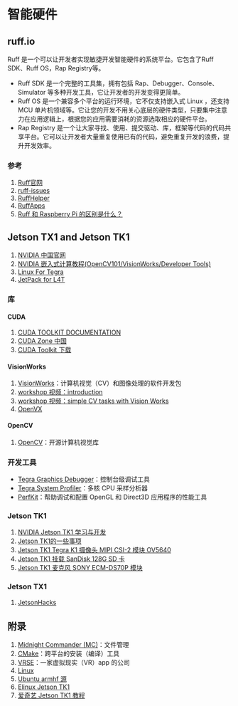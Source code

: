 # 智能硬件

## ruff.io

Ruff 是一个可以让开发者实现敏捷开发智能硬件的系统平台。它包含了Ruff SDK、Ruff OS，Rap Registry等。

- Ruff SDK 是一个完整的工具集，拥有包括 Rap、Debugger、Console、Simulator 等多种开发工具，它让开发者的开发变得更简单。
- Ruff OS 是一个兼容多个平台的运行环境，它不仅支持嵌入式 Linux ，还支持 MCU 单片机领域等。它让您的开发不用关心底层的硬件类型，只要集中注意力在应用逻辑上，根据您的应用需要消耗的资源选取相应的硬件平台。
- Rap Registry 是一个让大家寻找、使用、提交驱动、库，框架等代码的代码共享平台。它可以让开发者大量重复使用已有的代码，避免重复开发的浪费，提升开发效率。

### 参考

1. [Ruff官网](https://ruff.io/zh-cn/)
2. [ruff-issues](https://github.com/ruffjs)
3. [RuffHelper](https://github.com/runinspring/ruffhelper)
4. [RuffApps](https://github.com/RuffApps/Apps)
5. [Ruff 和 Raspberry Pi 的区别是什么？](https://mp.weixin.qq.com/s?__biz=MzI4NjA2MTQwNQ==&mid=2247483716&idx=1&sn=95fb8869e7107677b294a410aeb9fa92)

## Jetson TX1 and Jetson TK1 

1. [NVIDIA 中国官网](http://www.nvidia.cn/page/home.html)
2. [NVIDIA 嵌入式计算教程(OpenCV101/VisionWorks/Developer Tools)](https://developer.nvidia.com/embedded/learn/tutorials)
3. [Linux For Tegra](https://developer.nvidia.com/embedded/develop/software)
4. [JetPack for L4T](https://developer.nvidia.com/embedded/jetpack)

### 库

#### CUDA

1. [CUDA TOOLKIT DOCUMENTATION](http://docs.nvidia.com/cuda/)
2. [CUDA Zone 中国](https://cudazone.nvidia.cn/)
3. [CUDA Toolkit 下载](https://developer.nvidia.com/cuda-toolkit)

#### VisionWorks

1. [VisionWorks](https://developer.nvidia.com/embedded/visionworks)：计算机视觉（CV）和图像处理的软件开发包
2. [workshop 视频：introduction](https://www.brainshark.com/nvidia/vwa-introduction)
3. [workshop 视频：simple CV tasks with Vision Works](https://www.brainshark.com/nvidia/vwb-simplecv)
4. [OpenVX](https://www.khronos.org/openvx/)

#### OpenCV

1. [OpenCV](http://opencv.org/)：开源计算机视觉库

### 开发工具

- [Tegra Graphics Debugger](https://developer.nvidia.com/tegra-graphics-debugger)：控制台级调试工具
- [Tegra System Profiler](https://developer.nvidia.com/tegra-system-profiler)：多核 CPU 采样分析器
- [PerfKit](https://developer.nvidia.com/nvidia-perfkit)：帮助调试和配置 OpenGL 和 Direct3D 应用程序的性能工具

### Jetson TK1

1. [NVIDIA  Jetson TK1 学习与开发](http://blog.csdn.net/frd2009041510/article/details/41901239)
2. [Jetson TK1的一些事项](jetson-tk1.html)
3. [Jetson TK1 Tegra K1 摄像头 MIPI CSI-2 模块 OV5640](scam-tk1.html)
4. [Jetson TK1 挂载 SanDisk 128G SD 卡](sd-tk1.html)
5. [Jetson TK1 麦克风 SONY ECM-DS70P 模块](microphone-tk1.html)

### Jetson TX1

1. [JetsonHacks](http://jetsonhacks.com/)

## 附录

1. [Midnight Commander (MC)](https://github.com/MidnightCommander/mc)：文件管理
2. [CMake](https://github.com/Kitware/CMake)：跨平台的安装（编译）工具
3. [VRSE](http://vrse.com)：一家虚拟现实（VR）app 的公司
4. [Linux](./linux.html)
5. [Ubuntu armhf 源](ubuntu-armhf-sources.html)
6. [Elinux Jetson TK1](http://elinux.org/Jetson_TK1)
7. [爱奇艺 Jetson TK1 教程](http://so.iqiyi.com/so/q_Jetson%20TK1)